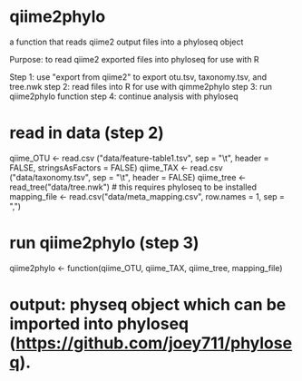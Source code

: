 # qiime2phylo
a function that reads qiime2 output files into a phyloseq object

Purpose: to read qiime2 exported files into phyloseq for use with R

Step 1: use "export from qiime2" to export otu.tsv, taxonomy.tsv, and tree.nwk
step 2: read files into R for use with qimme2phylo
step 3: run qiime2phylo function
step 4: continue analysis with phyloseq

# read in data (step 2)
qiime_OTU <- read.csv ("data/feature-table1.tsv", sep = "\t", header = FALSE, stringsAsFactors = FALSE)
qiime_TAX <- read.csv ("data/taxonomy.tsv", sep = "\t", header = FALSE)
qiime_tree <- read_tree("data/tree.nwk") # this requires phyloseq to be installed
mapping_file <- read.csv("data/meta_mapping.csv", row.names = 1, sep = ",")

# run qiime2phylo (step 3)
qiime2phylo <- function(qiime_OTU, qiime_TAX, qiime_tree, mapping_file)

# output: physeq object which can be imported into phyloseq (https://github.com/joey711/phyloseq).

